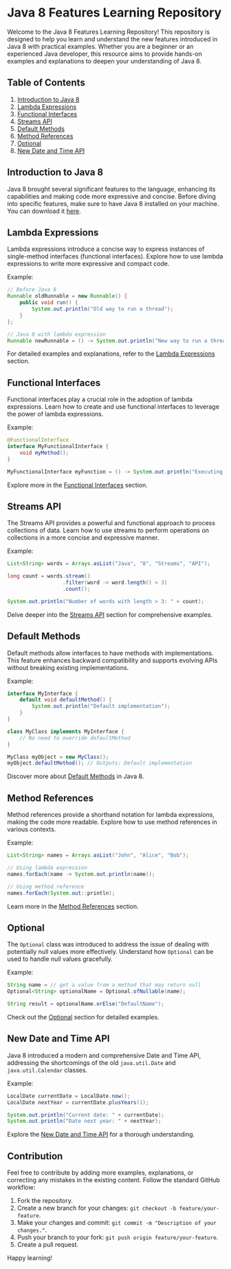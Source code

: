 # Java 8 Features Learning Repository

Welcome to the Java 8 Features Learning Repository! This repository is designed to help you learn and understand the new features introduced in Java 8 with practical examples. Whether you are a beginner or an experienced Java developer, this resource aims to provide hands-on examples and explanations to deepen your understanding of Java 8.

## Table of Contents

1. [Introduction to Java 8](#introduction-to-java-8)
2. [Lambda Expressions](#lambda-expressions)
4. [Functional Interfaces](#functional-interfaces)
5. [Streams API](#streams-api)
6. [Default Methods](#default-methods)
7. [Method References](#MethodReference)
8. [Optional](#optional)
9. [New Date and Time API](#new-date-and-time-api)

## Introduction to Java 8

Java 8 brought several significant features to the language, enhancing its capabilities and making code more expressive and concise. Before diving into specific features, make sure to have Java 8 installed on your machine. You can download it [here](https://www.oracle.com/java/technologies/javase/javase-jdk8-downloads.html).

## Lambda Expressions

Lambda expressions introduce a concise way to express instances of single-method interfaces (functional interfaces). Explore how to use lambda expressions to write more expressive and compact code.

Example:
```java
// Before Java 8
Runnable oldRunnable = new Runnable() {
    public void run() {
        System.out.println("Old way to run a thread");
    }
};

// Java 8 with lambda expression
Runnable newRunnable = () -> System.out.println("New way to run a thread");
```

For detailed examples and explanations, refer to the [Lambda Expressions](./LambdaExpression) section.

## Functional Interfaces

Functional interfaces play a crucial role in the adoption of lambda expressions. Learn how to create and use functional interfaces to leverage the power of lambda expressions.

Example:
```java
@FunctionalInterface
interface MyFunctionalInterface {
    void myMethod();
}

MyFunctionalInterface myFunction = () -> System.out.println("Executing myMethod");
```

Explore more in the [Functional Interfaces](./FunctionalInterface) section.

## Streams API

The Streams API provides a powerful and functional approach to process collections of data. Learn how to use streams to perform operations on collections in a more concise and expressive manner.

Example:
```java
List<String> words = Arrays.asList("Java", "8", "Streams", "API");

long count = words.stream()
                  .filter(word -> word.length() > 3)
                  .count();

System.out.println("Number of words with length > 3: " + count);
```

Delve deeper into the [Streams API](./streamAPI) section for comprehensive examples.

## Default Methods

Default methods allow interfaces to have methods with implementations. This feature enhances backward compatibility and supports evolving APIs without breaking existing implementations.

Example:
```java
interface MyInterface {
    default void defaultMethod() {
        System.out.println("Default implementation");
    }
}

class MyClass implements MyInterface {
    // No need to override defaultMethod
}

MyClass myObject = new MyClass();
myObject.defaultMethod(); // Outputs: Default implementation
```

Discover more about [Default Methods](./default-methods) in Java 8.

## Method References

Method references provide a shorthand notation for lambda expressions, making the code more readable. Explore how to use method references in various contexts.

Example:
```java
List<String> names = Arrays.asList("John", "Alice", "Bob");

// Using lambda expression
names.forEach(name -> System.out.println(name));

// Using method reference
names.forEach(System.out::println);
```

Learn more in the [Method References](./method-references) section.

## Optional

The `Optional` class was introduced to address the issue of dealing with potentially null values more effectively. Understand how `Optional` can be used to handle null values gracefully.

Example:
```java
String name = // get a value from a method that may return null
Optional<String> optionalName = Optional.ofNullable(name);

String result = optionalName.orElse("DefaultName");
```

Check out the [Optional](./OptionalExample) section for detailed examples.

## New Date and Time API

Java 8 introduced a modern and comprehensive Date and Time API, addressing the shortcomings of the old `java.util.Date` and `java.util.Calendar` classes.

Example:
```java
LocalDate currentDate = LocalDate.now();
LocalDate nextYear = currentDate.plusYears(1);

System.out.println("Current date: " + currentDate);
System.out.println("Date next year: " + nextYear);
```

Explore the [New Date and Time API](./new-date-and-time-api) for a thorough understanding.

## Contribution

Feel free to contribute by adding more examples, explanations, or correcting any mistakes in the existing content. Follow the standard GitHub workflow:

1. Fork the repository.
2. Create a new branch for your changes: `git checkout -b feature/your-feature`.
3. Make your changes and commit: `git commit -m "Description of your changes."`.
4. Push your branch to your fork: `git push origin feature/your-feature`.
5. Create a pull request.

Happy learning!
